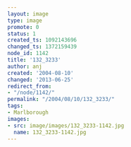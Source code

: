```yaml
---
layout: image
type: image
promote: 0
status: 1
created_ts: 1092143696
changed_ts: 1372159439
node_id: 1142
title: '132_3233'
author: anj
created: '2004-08-10'
changed: '2013-06-25'
redirect_from:
- "/node/1142/"
permalink: "/2004/08/10/132_3233/"
tags:
- Marlborough
images:
- src: image/images/132_3233-1142.jpg
  name: 132_3233-1142.jpg
---
```


